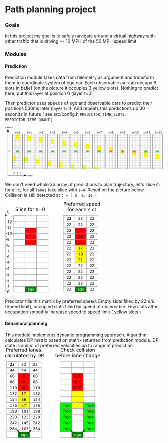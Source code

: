# Path planning project


[//]: # (Image References)

[prediction1]: ./images/predictor_001.png
[prediction2]: ./images/predictor_002.png
[prediction3]: ./images/predictor_003.png
[behavior]: ./images/behavior_004.png

### Goals
In this project my goal is to safely navigate around a virtual highway with other traffic that is driving +- 10 MPH of the 50 MPH speed limit.

### Modules
#### Prediction
Prediction module takes data from telemetry as argument and transform them to coordinate system of ego car. Each observable car can occupy 6 slots in belief (on the picture it occupies 3 yellow slots). Nothing to predict here, put this layer at position 0 (layer t=0)

Then predictor uses speeds of ego and observable cars to predict their positions 500ms later (layer t=1). And repeats this predictions up 30 seconds in future ( see src/config.h ```PREDICTOR_TIME_SLOTS```, ```PREDICTOR_TIME_QUANT``` )

![alt text][prediction1]

We don't need whole 3d array of predictions to plan trajectory, let's slice it: for all ```t```, for all ```lanes``` take slice with ```s=0```. Result on the picture below. Collision is still detected at ``` t = [ 8, 9, 10 ] ```

![alt text][prediction3]

Predictor fills this matrix by preferred speed. Empty slots filled by 22m/s (Speed limit), occupied slots filled by speed of observable. Few slots after occupation smoothly increase speed to speed limit ( yellow slots )

#### Behavioral planning
This module implements dynamic programming approach. Algorithm calculates DP matrix based on matrix returned from prediction module. DP state is summ of preferred velocities up to range of prediction
![alt text][behavior]
